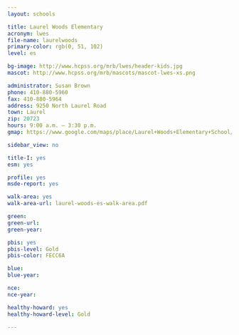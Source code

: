 ```yaml
---
layout: schools

title: Laurel Woods Elementary
acronym: lwes
file-name: laurelwoods
primary-color: rgb(0, 51, 102)
level: es

bg-image: http://www.hcpss.org/mrb/lwes/header-kids.jpg
mascot: http://www.hcpss.org/mrb/mascots/mascot-lwes-xs.png

administrator: Susan Brown
phone: 410-880-5960
fax: 410-880-5964
address: 9250 North Laurel Road
town: Laurel
zip: 20723
hours: 9:00 a.m. – 3:30 p.m.
gmap: https://www.google.com/maps/place/Laurel+Woods+Elementary+School/@39.1177367,-76.8448679,16.57z/data=!4m2!3m1!1s0x89b7dd9bdefcd06d:0x57165b6f87a02f7c?hl=en

sidebar_view: no

title-I: yes
esm: yes

profile: yes
msde-report: yes 

walk-area: yes
walk-area-url: laurel-woods-es-walk-area.pdf

green:
green-url:
green-year:

pbis: yes
pbis-level: Gold
pbis-color: FECC6A

blue: 
blue-year:

nce:
nce-year:

healthy-howard: yes
healthy-howard-level: Gold

---
```

